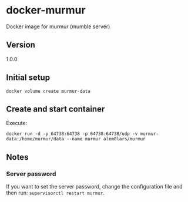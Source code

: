 # docker-murmur

Docker image for murmur (mumble server)

## Version

1.0.0

## Initial setup

```
docker volume create murmur-data
```

## Create and start container

Execute:

```
docker run -d -p 64738:64738 -p 64738:64738/udp -v murmur-data:/home/murmur/data --name murmur alem0lars/murmur
```

## Notes

### Server password

If you want to set the server password, change the configuration file and then
run: `supervisorctl restart murmur`.

